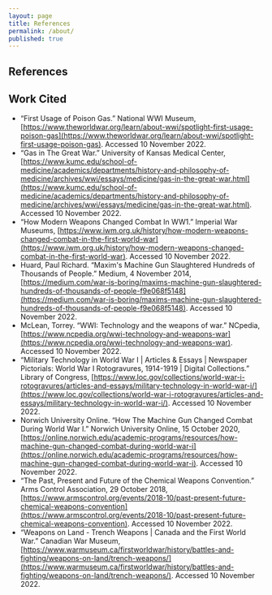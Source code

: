```yaml
---
layout: page
title: References
permalink: /about/
published: true
---
```

## References

## Work Cited
- “First Usage of Poison Gas.” National WWI Museum,[https://www.theworldwar.org/learn/about-wwi/spotlight-first-usage-poison-gas](https://www.theworldwar.org/learn/about-wwi/spotlight-first-usage-poison-gas). Accessed 10 November 2022.
- “Gas in The Great War.” University of Kansas Medical Center, [https://www.kumc.edu/school-of-medicine/academics/departments/history-and-philosophy-of-medicine/archives/wwi/essays/medicine/gas-in-the-great-war.html](https://www.kumc.edu/school-of-medicine/academics/departments/history-and-philosophy-of-medicine/archives/wwi/essays/medicine/gas-in-the-great-war.html). Accessed 10 November 2022.
- “How Modern Weapons Changed Combat In WW1.” Imperial War Museums, [https://www.iwm.org.uk/history/how-modern-weapons-changed-combat-in-the-first-world-war](https://www.iwm.org.uk/history/how-modern-weapons-changed-combat-in-the-first-world-war). Accessed 10 November 2022.
- Huard, Paul Richard. “Maxim's Machine Gun Slaughtered Hundreds of Thousands of People.” Medium, 4 November 2014, [https://medium.com/war-is-boring/maxims-machine-gun-slaughtered-hundreds-of-thousands-of-people-f9e068f5148](https://medium.com/war-is-boring/maxims-machine-gun-slaughtered-hundreds-of-thousands-of-people-f9e068f5148). Accessed 10 November 2022.
- McLean, Torrey. “WWI: Technology and the weapons of war.” NCpedia, [https://www.ncpedia.org/wwi-technology-and-weapons-war](https://www.ncpedia.org/wwi-technology-and-weapons-war). Accessed 10 November 2022.
- “Military Technology in World War I | Articles & Essays | Newspaper Pictorials: World War I Rotogravures, 1914-1919 | Digital Collections.” Library of Congress, [https://www.loc.gov/collections/world-war-i-rotogravures/articles-and-essays/military-technology-in-world-war-i/](https://www.loc.gov/collections/world-war-i-rotogravures/articles-and-essays/military-technology-in-world-war-i/). Accessed 10 November 2022.
- Norwich University Online. “How The Machine Gun Changed Combat During World War I.” Norwich University Online, 15 October 2020, [https://online.norwich.edu/academic-programs/resources/how-machine-gun-changed-combat-during-world-war-i](https://online.norwich.edu/academic-programs/resources/how-machine-gun-changed-combat-during-world-war-i). Accessed 10 November 2022.
- “The Past, Present and Future of the Chemical Weapons Convention.” Arms Control Association, 29 October 2018, [https://www.armscontrol.org/events/2018-10/past-present-future-chemical-weapons-convention](https://www.armscontrol.org/events/2018-10/past-present-future-chemical-weapons-convention). Accessed 10 November 2022.
- “Weapons on Land - Trench Weapons | Canada and the First World War.” Canadian War Museum, [https://www.warmuseum.ca/firstworldwar/history/battles-and-fighting/weapons-on-land/trench-weapons/](https://www.warmuseum.ca/firstworldwar/history/battles-and-fighting/weapons-on-land/trench-weapons/). Accessed 10 November 2022.

